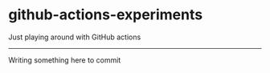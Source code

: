 # github-actions-experiments

Just playing around with GitHub actions

---

Writing something here to commit
